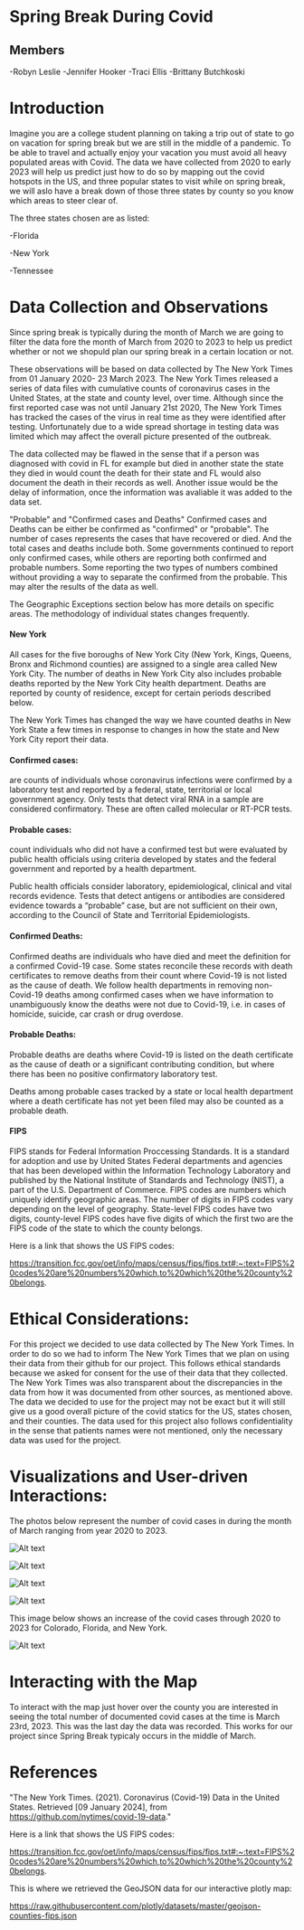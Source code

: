 # Spring Break During Covid

## Members

-Robyn Leslie
-Jennifer Hooker
-Traci Ellis
-Brittany Butchkoski

# Introduction

Imagine you are a college student planning on taking a trip out of state to go on vacation for spring break but we are still in the middle of a pandemic. To be able to travel and actually enjoy your vacation you must avoid all heavy populated areas with Covid. The data we have collected from 2020 to early 2023 will help us predict just how to do so by mapping out the covid hotspots in the US, and three popular states to visit while on spring break, we will aslo have a break down of those three states by county so you know which areas to steer clear of. 

The three states chosen are as listed:

-Florida

-New York

-Tennessee

# Data Collection and Observations

Since spring break is typically during the month of March we are going to filter the data fore the month of March from 2020 to 2023 to help us predict whether or not we shopuld plan our spring break in a certain location or not. 

These observations will be based on data collected by The New York Times from 01 January 2020- 23 March 2023. The New York Times released a series of data files with cumulative counts of coronavirus cases in the United States, at the state and county level, over time. Although since the first reported case was not until January 21st 2020, The New York Times has tracked the cases of the virus in real time as they were identified after testing. Unfortunately due to a wide spread shortage in testing data was limited which may affect the overall picture presented of the outbreak.

The data collected may be flawed in the sense that if a person was diagnosed with covid in FL for example but died in another state the state they died in would count the death for their state and FL would also document the death in their records as well. Another issue would be the delay of information, once the information was avaliable it was added to the data set.

"Probable" and "Confirmed cases and Deaths" 
Confirmed cases and Deaths can be either be confirmed as "confirmed" or "probable". The number of cases represents the cases that have recovered or died. And the total cases and deaths include both. Some governments continued to report only confirmed cases, while others are reporting both confirmed and probable numbers. Some reporting the two types of numbers combined without providing a way to separate the confirmed from the probable. This may alter the results of the data as well.

The Geographic Exceptions section below has more details on specific areas. The methodology of individual states changes frequently.

#### New York 

All cases for the five boroughs of New York City (New York, Kings, Queens, Bronx and Richmond counties) are assigned to a single area called New York City. The number of deaths in New York City also includes probable deaths reported by the New York City health department. Deaths are reported by county of residence, except for certain periods described below.

The New York Times has changed the way we have counted deaths in New York State a few times in response to changes in how the state and New York City report their data.

#### Confirmed cases: 

are counts of individuals whose coronavirus infections were confirmed by a laboratory test and reported by a federal, state, territorial or local government agency. Only tests that detect viral RNA in a sample are considered confirmatory. These are often called molecular or RT-PCR tests.

#### Probable cases: 

count individuals who did not have a confirmed test but were evaluated by public health officials using criteria developed by states and the federal government and reported by a health department.

Public health officials consider laboratory, epidemiological, clinical and vital records evidence. Tests that detect antigens or antibodies are considered evidence towards a “probable” case, but are not sufficient on their own, according to the Council of State and Territorial Epidemiologists.

#### Confirmed Deaths:

Confirmed deaths are individuals who have died and meet the definition for a confirmed Covid-19 case. Some states reconcile these records with death certificates to remove deaths from their count where Covid-19 is not listed as the cause of death. We follow health departments in removing non-Covid-19 deaths among confirmed cases when we have information to unambiguously know the deaths were not due to Covid-19, i.e. in cases of homicide, suicide, car crash or drug overdose.

#### Probable Deaths:

Probable deaths are deaths where Covid-19 is listed on the death certificate as the cause of death or a significant contributing condition, but where there has been no positive confirmatory laboratory test.

Deaths among probable cases tracked by a state or local health department where a death certificate has not yet been filed may also be counted as a probable death.

#### FIPS

FIPS stands for Federal Information Proccessing Standards. It is a standard for adoption and use by United States Federal departments and agencies that has been developed within the Information Technology Laboratory and published by the National Institute of Standards and Technology (NIST), a part of the U.S. Department of Commerce. FIPS codes are numbers which uniquely identify geographic areas. The number of digits in FIPS codes vary depending on the level of geography. State-level FIPS codes have two digits, county-level FIPS codes have five digits of which the first two are the FIPS code of the state to which the county belongs.

Here is a link that shows the US FIPS codes:

https://transition.fcc.gov/oet/info/maps/census/fips/fips.txt#:~:text=FIPS%20codes%20are%20numbers%20which,to%20which%20the%20county%20belongs.


# Ethical Considerations:

For this project we decided to use data collected by The New York Times. In order to do so we had to inform The New York Times that we plan on using their data from their github for our project. This follows ethical standards because we asked for consent for the use of their data that they collected. The New  York Times was also transparent about the discrepancies in the data from how it was documented from other sources, as mentioned above. The data we decided to use for the project may not be exact but it will still give us a good overall picture of the covid statics for the US, states chosen, and their counties. The data used for this project also follows confidentiality in the sense that patients names were not mentioned, only the necessary data was used for the project.

# Visualizations and User-driven Interactions:

The photos below represent the number of covid cases in during the month of March ranging from year 2020 to 2023.

![Alt text](images/March_2020_cases.png)

![Alt text](images/March_2021_cases.png)

![Alt text](images/March_2022_cases.png)

![Alt text](images/March_2023_cases.png)

This image below shows an increase of the covid cases through 2020 to 2023 for Colorado, Florida, and New York.

![Alt text](images/March_20t023_cases.png)




# Interacting with the Map


To interact with the map just hover over the county you are interested in seeing the total number of documented covid cases at the time is March 23rd, 2023. This was the last day the data was recorded. This works for our project since Spring Break typicaly occurs in the middle of March.




# References

 "The New York Times. (2021). Coronavirus (Covid-19) Data in the United States. Retrieved [09 January 2024], from https://github.com/nytimes/covid-19-data."

 
Here is a link that shows the US FIPS codes:

https://transition.fcc.gov/oet/info/maps/census/fips/fips.txt#:~:text=FIPS%20codes%20are%20numbers%20which,to%20which%20the%20county%20belongs.


This is where we retrieved the GeoJSON data for our interactive plotly map:

https://raw.githubusercontent.com/plotly/datasets/master/geojson-counties-fips.json


